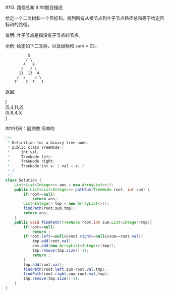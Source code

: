 #113. 路径总和 II
##题目描述

给定一个二叉树和一个目标和，找到所有从根节点到叶子节点路径总和等于给定目标和的路径。

说明: 叶子节点是指没有子节点的节点。

示例:
给定如下二叉树，以及目标和 sum = 22，

              5
             / \
            4   8
           /   / \
          11  13  4
         /  \    / \
        7    2  5   1

返回:

[  
   [5,4,11,2],  
   [5,8,4,5]  
]

###代码：回溯做 简单的
```java
/**
 * Definition for a binary tree node.
 * public class TreeNode {
 *     int val;
 *     TreeNode left;
 *     TreeNode right;
 *     TreeNode(int x) { val = x; }
 * }
 */
class Solution {
    List<List<Integer>> ans = new ArrayList<>();
    public List<List<Integer>> pathSum(TreeNode root, int sum) {
        if(root==null)
            return ans;
        List<Integer> tmp = new ArrayList<>();
        findPath(root,sum,tmp);
        return ans;   
    }
    public void findPath(TreeNode root,int sum,List<Integer>tmp){
        if(root==null)
            return ;
        if(root.left==null&&root.right==null&&sum==root.val){
            tmp.add(root.val);
            ans.add(new ArrayList<Integer>(tmp));
            tmp.remove(tmp.size()-1);
            return ;
        }
        tmp.add(root.val);
        findPath(root.left,sum-root.val,tmp);
        findPath(root.right,sum-root.val,tmp);
        tmp.remove(tmp.size()-1);
    }
}
```
